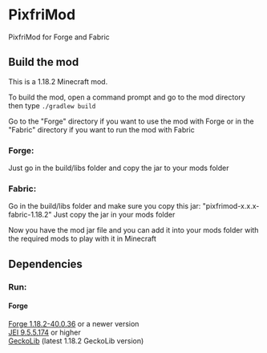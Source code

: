 # PixfriMod
PixfriMod for Forge and Fabric

## Build the mod

This is a 1.18.2 Minecraft mod.

To build the mod, open a command prompt and go to the mod directory then type `./gradlew build`

Go to the "Forge" directory if you want to use the mod with Forge or in the "Fabric" directory if you want to run the mod with Fabric

### Forge:
Just go in the build/libs folder and copy the jar to your mods folder

### Fabric:
Go in the build/libs folder and make sure you copy this jar: "pixfrimod-x.x.x-fabric-1.18.2"
Just copy the jar in your mods folder 

Now you have the mod jar file and you can add it into your mods folder with the required mods to play with it in Minecraft

## Dependencies

### Run:

#### Forge
[Forge 1.18.2-40.0.36](https://maven.minecraftforge.net/net/minecraftforge/forge/1.18.2-40.0.36/forge-1.18.2-40.0.36-installer.jar) or a newer version  
[JEI 9.5.5.174](https://media.forgecdn.net/files/3723/913/jei-1.18.2-9.5.5.174.jar) or higher  
[GeckoLib](https://mediafiles.forgecdn.net/files/3856/641/geckolib-forge-1.18-3.0.28.jar) (latest 1.18.2 GeckoLib version)
